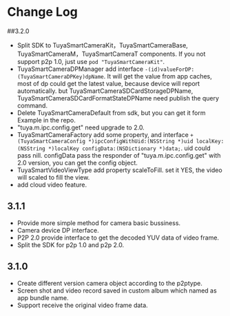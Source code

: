 # Change Log

##3.2.0

* Split SDK to TuyaSmartCameraKit，TuyaSmartCameraBase, TuyaSmartCameraM，TuyaSmartCameraT components. If you not support p2p 1.0, just use ```pod "TuyaSmartCameraKit"```.
* TuyaSmartCameraDPManager add interface ```-(id)valueForDP:(TuyaSmartCameraDPKey)dpName```. It will get the value from app caches, most of dp could get the latest value, because device will report automatically. but TuyaSmartCameraSDCardStorageDPName, TuyaSmartCameraSDCardFormatStateDPName need publish the query command.
* Delete TuyaSmartCameraDefault from sdk, but you can get it form Example in the repo.
* "tuya.m.ipc.config.get" need upgrade to 2.0.
* TuyaSmartCameraFactory add some property, and interface ```+ (TuyaSmartCameraConfig *)ipcConfigWithUid:(NSString *)uid localKey:(NSString *)localKey configData:(NSDictionary *)data;```. uid could pass nill. configData pass the responder of "tuya.m.ipc.config.get" with 2.0 version, you can get the config object.
* TuyaSmartVideoViewType add property scaleToFill. set it YES, the video will scaled to fill the view.
* add cloud video feature.

## 3.1.1

* Provide more simple method for camera basic bussiness.
* Camera device DP interface.
* P2P 2.0 provide interface to get the decoded YUV data of video frame.
* Split the SDK for p2p 1.0 and p2p 2.0.

## 3.1.0

* Create different version camera object according to the p2ptype.
* Screen shot and video record saved in custom album which named as app bundle name.
* Support receive the original video frame data.


